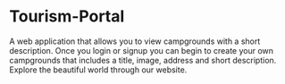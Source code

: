 # Tourism-Portal
A web application that allows you to view campgrounds with a short description. Once you login or signup you can begin to create your own campgrounds that includes a title, image, address and short description. Explore the beautiful world through our website.
